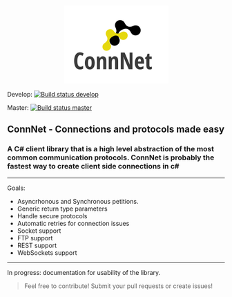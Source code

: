 <p align="center">
  <img src="https://github.com/PauSabatesC/ConnNet/blob/master/ConnNet.PNG" alt="ConnNet logo"/>
</p>

Develop: [![Build status develop](https://ci.appveyor.com/api/projects/status/x9mkgssl3n6yb9p7?svg=true)](https://ci.appveyor.com/project/PauSabatesC/connnet-kaa6k)

Master: [![Build status master](https://ci.appveyor.com/api/projects/status/x9mkgssl3n6yb9p7/branch/master?svg=true)](https://ci.appveyor.com/project/PauSabatesC/connnet-kaa6k/branch/master)


## ConnNet - Connections and protocols made easy

### A C# client library that is a high level abstraction of the most common communication protocols. ConnNet is probably the fastest way to create client side connections in c#
---

Goals:
- Asyncrhonous and Synchronous petitions.
- Generic return type parameters
- Handle secure protocols
- Automatic retries for connection issues
- Socket support
- FTP support
- REST support
- WebSockets support

---
In progress: documentation for usability of the library.

> Feel free to contribute! Submit your pull requests or create issues!

